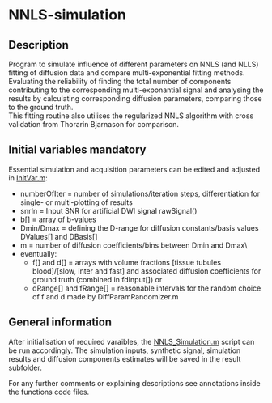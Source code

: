 # NNLS-simulation

## Description

Program to simulate influence of different parameters on NNLS (and NLLS) fitting of diffusion data and compare multi-exponential fitting methods. Evaluating the reliability of finding the total number of components contributing to the corresponding multi-exponantial signal and analysing the results by calculating corresponding diffusion parameters, comparing those to the ground truth.\
This fitting routine also utilises the regularized NNLS algorithm with cross validation from Thorarin Bjarnason for comparison.

## Initial variables mandatory
Essential simulation and acquisition parameters can be edited and adjusted in [InitVar.m](InitVar.m):
* numberOfIter = number of simulations/iteration steps, differentiation for single- or multi-plotting of results
* snrIn        = Input SNR for artificial DWI signal rawSignal()
* b[]          = array of b-values
* Dmin/Dmax    = defining the D-range for diffusion constants/basis values DValues[] and DBasis[]
* m            = number of diffusion coefficients/bins between Dmin and Dmax\
* eventually:
  * f[] and d[]  = arrays with volume fractions [tissue tubules blood]/[slow, inter and fast] and associated  diffusion coefficients for ground truth (combined   in fdInput[]) or
  * dRange[] and fRange[] = reasonable intervals for the random choice of f and d made by DiffParamRandomizer.m

## General information
After initialisation of required varaibles, the [NNLS_Simulation.m](NNLS_Simulation.m) script can be run accordingly.
The simulation inputs, synthetic signal, simulation results and diffusion components estimates will be saved in the result subfolder.

For any further comments or explaining descriptions see annotations inside the functions code files.
